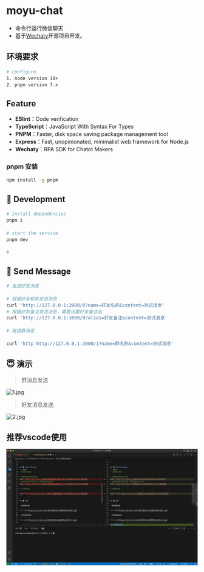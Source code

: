 # moyu-chat

- 命令行运行微信聊天
- 基于[Wechaty](http://github.com/wechaty/wechaty)开源项目开发。

## 环境要求
```bash
# configure
1. node version 18+
2. pnpm version 7.x
```

## Feature
- **ESlint**：Code verification
- **TypeScript**：JavaScript With Syntax For Types
- **PNPM**：Faster, disk space saving package management tool
- **Express**：Fast, unopinionated, minimalist web framework for Node.js
- **Wechaty**：RPA SDK for Chatot Makers

### pnpm 安装
```bash
npm install -g pnpm
```

## 🚀 Development
```bash
# install dependencies
pnpm i

# start the service
pnpm dev

# 
```

## 🌟 Send Message
```bash
# 发送好友消息

# 根据好友昵称发送消息
curl 'http://127.0.0.1:3000/0?name=好友名称&content=测试消息'
# 根据好友备注发送消息，需要设置好友备注名
curl 'http://127.0.0.1:3000/0?alias=好友备注&content=测试消息'

# 发送群消息

curl 'http http://127.0.0.1:3000/1?name=群名称&content=测试消息'
```

## 😇 演示

> 群消息发送

![1.jpg](https://s2.loli.net/2023/08/24/ZzaRMIJN3A2xPSC.jpg)

> 好友消息发送

![2.jpg](https://s2.loli.net/2023/08/24/pDWKRVGudYjTvrA.jpg)

## 推荐vscode使用
![使用教程](./%E4%BD%BF%E7%94%A8%E6%95%99%E7%A8%8B.gif)



